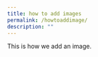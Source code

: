 ```yaml
---
title: how to add images
permalink: /howtoaddimage/
description: ""
---
```



This is how we add an image.